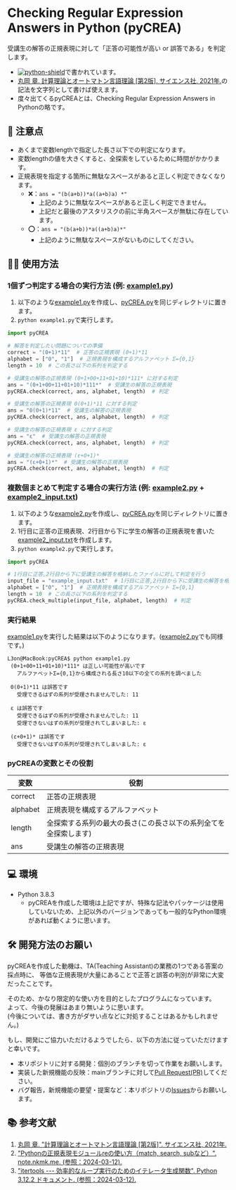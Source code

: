 # Checking Regular Expression Answers in Python (pyCREA)
受講生の解答の正規表現に対して「正答の可能性が高い or 誤答である」を判定します。
- [![python-shield]][python-url]で書かれています。
- [丸岡 章. 計算理論とオートマトン言語理論 [第2版]. サイエンス社, 2021年.][theory-of-computation-textbook-url]の記法を文字列として書けば使えます。
- 度々出てくるpyCREAとは、Checking Regular Expression Answers in Pythonの略です。

## 🚨 注意点
- あくまで変数lengthで指定した長さ以下での判定になります。
- 変数lengthの値を大きくすると、全探索をしているために時間がかかります。
- 正規表現を指定する箇所に無駄なスペースがあると正しく判定できなくなります。
  - ❌：`ans = "(b(a+b))*a((a+b)a) *"`
    - 上記のように無駄なスペースがあると正しく判定できません。
    - 上記だと最後のアスタリスクの前に半角スペースが無駄に存在しています。
  - ⭕️：`ans = "(b(a+b))*a((a+b)a)*"`
    - 上記のように無駄なスペースがないものにしてください。

## 🧑‍💻 使用方法
### 1個ずつ判定する場合の実行方法 (例: [example1.py][example1.py-url])
1. 以下のような[example1.py][example1.py-url]を作成し、[pyCREA.py][pyCREA.py-url]を同じディレクトリに置きます。
2. `python example1.py`で実行します。
```python
import pyCREA

# 解答を判定したい問題についての準備
correct = "(0+1)*11"  # 正答の正規表現 (0+1)*11
alphabet = ["0", "1"]  # 正規表現を構成するアルファベット Σ={0,1}
length = 10  # この長さ以下の系列を判定する

# 受講生の解答の正規表現 (0+1+00+11+01+10)*111* に対する判定
ans = "(0+1+00+11+01+10)*111*"  # 受講生の解答の正規表現
pyCREA.check(correct, ans, alphabet, length)  # 判定

# 受講生の解答の正規表現 0(0+1)*11 に対する判定
ans = "0(0+1)*11"  # 受講生の解答の正規表現
pyCREA.check(correct, ans, alphabet, length)  # 判定

# 受講生の解答の正規表現 ε に対する判定
ans = "ε"  # 受講生の解答の正規表現
pyCREA.check(correct, ans, alphabet, length)  # 判定

# 受講生の解答の正規表現 (ε+0+1)*
ans = "(ε+0+1)*"  # 受講生の解答の正規表現
pyCREA.check(correct, ans, alphabet, length)  # 判定
```

### 複数個まとめて判定する場合の実行方法 (例: [example2.py][example2.py-url] + [example2_input.txt][example2_input.txt-url])
1. 以下のような[example2.py][example2.py-url]を作成し、[pyCREA.py][pyCREA.py-url]を同じディレクトリに置きます。
2. 1行目に正答の正規表現、2行目から下に学生の解答の正規表現を書いた[example2_input.txt][example2_input.txt-url]を作成します。
3. `python example2.py`で実行します。
```python
import pyCREA

# 1行目に正答,2行目から下に受講生の解答を格納したファイルに対して判定を行う
input_file = "example_input.txt"  # 1行目に正答,2行目から下に受講生の解答を格納したファイル
alphabet = ["0", "1"]  # 正規表現を構成するアルファベット Σ={0,1}
length = 10  # この長さ以下の系列を判定する
pyCREA.check_multiple(input_file, alphabet, length)  # 判定
```

### 実行結果
[example1.py][example1.py-url]を実行した結果は以下のようになります。([example2.py][example2.py-url]でも同様です。)
```console
L3on@MacBook:pyCREA$ python example1.py 
 (0+1+00+11+01+10)*111* は正しい可能性が高いです
   アルファベットΣ={0,1}から構成される長さ10以下の全ての系列を調べました

 0(0+1)*11 は誤答です
   受理できるはずの系列が受理されませんでした: 11

 ε は誤答です
   受理できるはずの系列が受理されませんでした: 11
   受理できないはずの系列が受理されてしまいました: ε

 (ε+0+1)* は誤答です
   受理できないはずの系列が受理されてしまいました: ε
```

### pyCREAの変数とその役割
| 変数 | 役割 |
| --- | --- |
| correct | 正答の正規表現 |
| alphabet | 正規表現を構成するアルファベット |
| length | 全探索する系列の最大の長さ(この長さ以下の系列全てを全探索します) |
| ans | 受講生の解答の正規表現 |


## 💻 環境
- Python 3.8.3
  - pyCREAを作成した環境は上記ですが、特殊な記法やパッケージは使用していないため、上記以外のバージョンであっても一般的なPython環境があれば動くように思います。

## 🛠️ 開発方法のお願い
pyCREAを作成した動機は、TA(Teaching Assistant)の業務の1つである答案の採点時に、
等価な正規表現が大量にあることで正答と誤答の判別が非常に大変だったことです。

そのため、かなり限定的な使い方を目的としたプログラムになっています。  
よって、今後の発展はあまり無いように思います。  
(今後については、書き方がダサい点などに対処することはあるかもしれません。)

もし、開発にご協力いただけるようでしたら、以下の方法に従っていただけますと幸いです。

- 本リポジトリに対する開発：個別のブランチを切って作業をお願いします。
- 実装した新規機能の反映：mainブランチに対して[Pull Request(PR)][pull-requests-url]してください。
- バグ報告，新規機能の要望・提案など：本リポジトリの[Issues][issues-url]からお願いします。

## 📚 参考文献
1. [丸岡 章. "計算理論とオートマトン言語理論 [第2版]". サイエンス社, 2021年.][theory-of-computation-textbook-url]
2. ["Pythonの正規表現モジュールreの使い方（match, search, subなど）". note.nkmk.me. (参照：2024-03-12).][python-re-note-nkmk-me-url]
3. ["itertools --- 効率的なループ実行のためのイテレータ生成関数". Python 3.12.2 ドキュメント. (参照：2024-03-12).][python-itertools.product-url]

<!--
========================================================================
本README.mdで使用しているリンク
========================================================================
-->
<!-- 
------------------------------------------------------------------------
GitHub関連
------------------------------------------------------------------------
-->
<!-- Contributors -->
[contributors-shield]: https://img.shields.io/github/contributors/L3onSW/pyCREA.svg?style=for-the-badge
[contributors-url]: https://github.com/L3onSW/pyCREA/graphs/contributors
<!-- Forks -->
[forks-shield]: https://img.shields.io/github/forks/L3onSW/pyCREA.svg?style=for-the-badge
[forks-url]: https://github.com/L3onSW/pyCREA/network/members
<!-- Stars -->
[stars-shield]: https://img.shields.io/github/stars/L3onSW/pyCREA.svg?style=for-the-badge
[stars-url]: https://github.com/L3onSW/pyCREA/stargazers
<!-- Isuues -->
[issues-shield]: https://img.shields.io/github/issues/L3onSW/pyCREA.svg?style=for-the-badge
[issues-url]: https://github.com/L3onSW/pyCREA/issues
<!-- License -->
[license-shield]: https://img.shields.io/github/license/L3onSW/pyCREA.svg?style=for-the-badge
[license-url]: https://github.com/L3onSW/pyCREA/blob/master/LICENSE
<!-- Pull Requests -->
[pull-requests-url]: https://github.com/L3onSW/pyCREA/pulls

<!-- example1.py -->
[example1.py-url]: https://github.com/L3onSW/pyCREA/blob/master/example1.py
<!-- example2.py -->
[example2.py-url]: https://github.com/L3onSW/pyCREA/blob/master/example2.py
<!-- example2_input.txt -->
[example2_input.txt-url]: https://github.com/L3onSW/pyCREA/blob/master/example2_input.txt
<!-- pyCREA.py -->
[pyCREA.py-url]: https://github.com/L3onSW/pyCREA/blob/master/pyCREA.py

<!-- 
------------------------------------------------------------------------
その他Webページ(参考文献など)
------------------------------------------------------------------------
-->
<!-- Python -->
[python-shield]: https://img.shields.io/badge/Python-FFD43B?style=for-the-badge&logo=python&logoColor=blue
[python-url]: https://www.python.org
<!-- 丸岡 章. 計算理論とオートマトン言語理論 [第2版]　-->
[theory-of-computation-textbook-url]: https://www.saiensu.co.jp/search/?isbn=978-4-7819-1521-0&y=2021
<!-- Pythonの正規表現モジュールreの使い方（match, search, subなど）-->
[python-re-note-nkmk-me-url]: https://note.nkmk.me/python-re-match-search-findall-etc/
<!-- itertools.product -->
[python-itertools.product-url]: https://docs.python.org/ja/3/library/itertools.html#itertools.product
